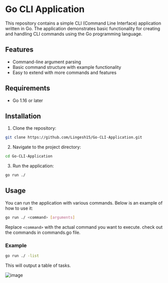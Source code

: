 
# Go CLI Application

This repository contains a simple CLI (Command Line Interface) application written in Go. The application demonstrates basic functionality for creating and handling CLI commands using the Go programming language.

## Features

- Command-line argument parsing
- Basic command structure with example functionality
- Easy to extend with more commands and features

## Requirements

- Go 1.16 or later

## Installation

1. Clone the repository:

```bash
git clone https://github.com/Lingesh15/Go-CLI-Application.git
```

2. Navigate to the project directory:

```bash
cd Go-CLI-Application
```

3. Run the application:

```bash
go run ./
```

## Usage

You can run the application with various commands. Below is an example of how to use it:

```bash
go run ./ <command> [arguments]
```

Replace `<command>` with the actual command you want to execute.
check out the commands in commands.go file.

### Example

```bash
go run ./ -list
```

This will output a table of tasks.

![image](https://github.com/user-attachments/assets/86092beb-3204-4534-aeef-ff089b221880)


